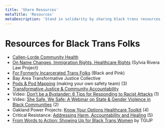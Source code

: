 ```yaml
---
title: 'Share Resources'
metaTitle: 'Resources'
metaDescription: 'Stand in solidarity by sharing black trans resources.'
---
```


# Resources for Black Trans Folks

- [Callen-Lorde Community Health](https://callen-lorde.org/)
- [On Name Changes, Immigration Rights, Healthcare Rights](https://srlp.org/resources/) (Sylvia Rivera Law Project)
- [For Formerly Incarcerated Trans Folks](https://www.blackandpink.org/) (Black and Pink)
- Bay Area Transformative Justice Collective
- [Pods & Pod Mapping](https://batjc.wordpress.com/pods-and-pod-mapping-worksheet/) (making your own safety team) (3)
- [Transformative Justice & Community Accountability](https://batjc.files.wordpress.com/2014/06/tj-ca-one-pager.pdf)
- Video: [Don’t be a Bystander: 6 Tips for Responding to Racist Attacks](https://www.youtube.com/watch?v=krgcbiRu0ys) (1)
- Video: [She Safe, We Safe: A Webinar on State & Gender Violence in Black Communities](https://youtu.be/KwF8XqKKZm8?t=1447) (2)
- Oakland Power Projects: [Know Your Options Healthcare Toolkit](https://static1.squarespace.com/static/59ead8f9692ebee25b72f17f/t/5b6aab5e1ae6cfd4011275e2/1533717358865/OPP_booklet_Jun2018_v2-3.pdf) (4)
- Critical Resistance: [Addressing Harm, Accountability and Healing](http://criticalresistance.org/resources/addressing-harm-accountability-and-healing/) (5)
- [From Words to Action: Showing Up for Black Trans Women](http://www.tgijp.org/from-words-to-action-showing-up-for-black-trans-women.html) by TGIJP
